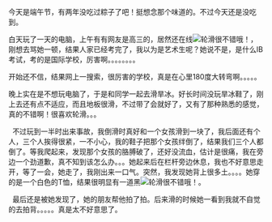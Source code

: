 <div id="sina_keyword_ad_area2" class="articalContent  ">
			<p>
今天是端午节，有两年没吃过粽子了吧！挺想念那个味道的。不过今天还是没吃到。</P>
<p>
白天玩了一天的电脑，上午有有网友是高三的，居然还在线<img src="http://simg.sinajs.cn/blog7style/images/common/sg_trans.gif" real_src ="http://blogimg.sinajs.cn/images/control/face/033.gif"  ALT="轮滑很不错哦！"  TITLE="轮滑很不错哦！" />，刚想去骂她一顿，结果人家已经考完了，我以为是艺术生呢？她说不是，是什么IB考试，考的是国际学校，厉害啊。。。。。。。。</P>
<p>
开始还不信，结果网上一搜索，很厉害的学校，真是在心里180度大转弯啊。。。。。</P>
<p>
晚上实在是不想玩电脑了，于是和同学一起去滑旱冰。好长时间没玩旱冰鞋了，刚上去还有点不适应，而且地板很滑，不过带了会就好了，又有了那种熟悉的感觉，真的不错啊！很喜欢轮滑。。。</P>
<p>&nbsp;<wbr>&nbsp;<wbr>
不过玩到一半时出来事故，我倒滑时真好和一个女孩滑到一块了，我后面还有个人，三个人挨得很紧，一不小心，我的鞋子把那个女孩绊倒了，结果我们三个人都倒了。等我爬起来，发现那个女孩的胳膊破了，还好没流血，估计是很痛，我在旁边一个劲道歉，真不知到该怎么办。。。她起来后在栏杆旁边休息，我也不好意思走开，等了一会，她走了，我刚出来一口气。突然，我发现她背上很多土。。。。她穿的是一个白色的T恤，结果很明显有一道黑<img src="http://simg.sinajs.cn/blog7style/images/common/sg_trans.gif" real_src ="http://blogimg.sinajs.cn/images/control/face/023.gif"  ALT="轮滑很不错哦！"  TITLE="轮滑很不错哦！" />。</P>
<p>&nbsp;<wbr>&nbsp;<wbr>
最后还是被她发现了，她的朋友帮他拍了拍。后来滑的时候她一看到我就不自觉的去拍背。。。。。真是太不好意思了。</P>							
		</div>